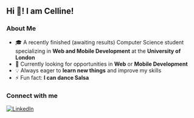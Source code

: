 
<h2 align="left">Hi 👋! I am Celline!</h2>

###

### About Me  
- 🎓 A recently finished (awaiting results) Computer Science student specializing in **Web and Mobile Development** at the **University of London**  
- 🌱 Currently looking for opportunities in **Web** or **Mobile Development**  
- 💡 Always eager to **learn new things** and improve my skills
- ⚡ Fun fact: **I can dance Salsa**

### Connect with me  
[![LinkedIn](https://img.shields.io/badge/LinkedIn-Celline%20Maccabee-blue?style=for-the-badge&logo=linkedin)](https://www.linkedin.com/in/celline-maccabee-b63792273/)

